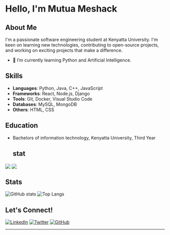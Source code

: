 # Hello, I'm Mutua Meshack

## About Me

I'm a passionate software engineering student at Kenyatta University. I'm keen on learning new technologies, contributing to open-source projects, and working on exciting projects that make a difference.

- 🌱 I’m currently learning Python and Artificial Intelligence.

## Skills

- **Languages**: Python, Java, C++, JavaScript
- **Frameworks**: React, Node.js, Django
- **Tools**: Git, Docker, Visual Studio Code
- **Databases**: MySQL, MongoDB
- **Others**: HTML, CSS

## Education

- Bachelors of information technology, Kenyatta University, Third Year

  ## stat
<a>
  <img align="center" src="https://github-readme-stats.vercel.app/api/pin/?username=Mutua-sr&repo=github-readme-stats" />
</a>
<a>
  <img align="center" src="https://github-readme-stats.vercel.app/api/pin/?username=Mutua-sr&repo=convoychat" />
</a>

## Stats

![GitHub stats](https://github-readme-stats.vercel.app/api?username=Mutua-sr&theme=transparent)
![Top Langs](https://github-readme-stats.vercel.app/api/top-langs/?username=Mutua-sr&layout=donut)

## Let's Connect!

[![LinkedIn](https://img.shields.io/badge/LinkedIn-Connect-blue)](https://www.linkedin.com/in/mutua-m-165217242/)
[![Twitter](https://img.shields.io/badge/Twitter-Follow-blue)](https://twitter.com/s2rMesh/)
[![GitHub](https://img.shields.io/badge/GitHub-Follow-blue)](https://github.com/Mutua-sr/)

---
